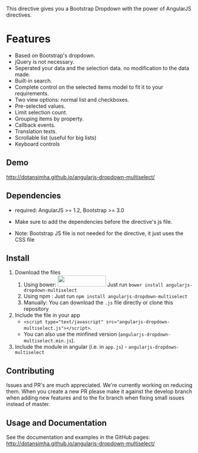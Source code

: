 This directive gives you a Bootstrap Dropdown with the power of AngularJS directives.

# Features
- Based on Bootstrap's dropdown.
- jQuery is not necessary.
- Seperated your data and the selection data. no modification to the data made.
- Built-in search.
- Complete control on the selected items model to fit it to your requirements.
- Two view options: normal list and checkboxes.
- Pre-selected values.
- Limit selection count.
- Grouping items by property.
- Callback events.
- Translation texts.
- Scrollable list (useful for big lists)
- Keyboard controls

## Demo
http://dotansimha.github.io/angularjs-dropdown-multiselect/

## Dependencies
- required: AngularJS >= 1.2, Bootstrap >= 3.0

- Make sure to add the dependencies before the directive's js file. 
- Note: Bootstrap JS file is not needed for the directive, it just uses the CSS file

## Install
1. Download the files
	1. Using bower: <img src="http://benschwarz.github.io/bower-badges/badge@2x.png" width="130" height="30">
		Just run `bower install angularjs-dropdown-multiselect`
	2. Using npm : 
		Just run `npm install angularjs-dropdown-multiselect`
	3. Manually:
		You can download the `.js` file directly or clone this repository
2. Include the file in your app
	- `<script type="text/javascript" src="angularjs-dropdown-multiselect.js"></script>`.
	- You can also use the minfined version (`angularjs-dropdown-multiselect.min.js`).
3. Include the module in angular (i.e. in `app.js`) - `angularjs-dropdown-multiselect`


## Contributing
Issues and PR's are much appreciated. We're currently working on reducing them.
When you create a new PR please make it against the develop branch when adding new features and to the fix branch when fixing small issues instead of master.

## Usage and Documentation
See the documentation and examples in the GitHub pages:
http://dotansimha.github.io/angularjs-dropdown-multiselect/
